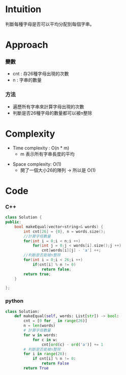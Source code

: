 # Intuition
<!-- Describe your first thoughts on how to solve this problem. -->
判斷每種字母是否可以平均分配到每個字串。

# Approach
<!-- Describe your approach to solving the problem. -->
### 變數
- cnt : 存26種字母出現的次數
- n : 字串的數量

### 方法
- 遍歷所有字串來計算字母出現的次數
- 判斷是否26種字母的數量都可以被n整除

# Complexity
- Time complexity : O(n * m)
    - m 表示所有字串長度的平均 
<!-- Add your time complexity here, e.g. $$O(n)$$ -->

- Space complexity: O(1)
    - 開了一個大小26的陣列 -> 所以是 O(1)
<!-- Add your space complexity here, e.g. $$O(n)$$ -->

# Code

### C++
```cpp
class Solution {
public:
    bool makeEqual(vector<string>& words) {
        int cnt[26] = {0}, n = words.size();
        //計算字母數量
        for(int i = 0;i < n;i ++)
            for(int j = 0;j < words[i].size();j ++)
                cnt[words[i][j] - 'a'] ++;
        //判斷是否能被n整除
        for(int i = 0;i < 26;i ++)
            if(cnt[i] % n != 0)
                return false;
        return true;
    }

};
```
### python
```python
class Solution:
    def makeEqual(self, words: List[str]) -> bool:
        cnt = [0 for _ in range(26)]
        n = len(words)
        # 計算字母數量
        for w in words:
            for c in w:
                cnt[ord(c) - ord('a')] += 1
        # 判斷是否能被n整除
        for i in range(26):
            if cnt[i] % n != 0:
                return False
        return True
```
